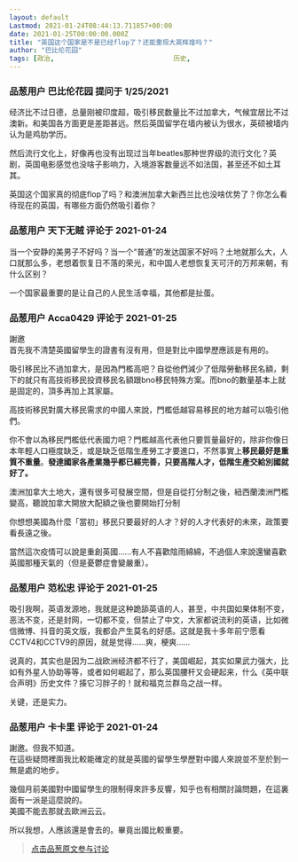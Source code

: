 ```yaml
---
layout: default
Lastmod: 2021-01-24T08:44:13.711857+00:00
date: 2021-01-25T00:00:00.000Z
title: "英国这个国家是不是已经flop了？还能重现大英辉煌吗？"
author: "巴比伦花园"
tags: [政治,								历史,								美国,								英国,								欧洲,								民主]
---
```



### 品葱用户 **巴比伦花园** 提问于 1/25/2021
    
经济比不过日德，总量刚被印度超，吸引移民数量比不过加拿大，气候宜居比不过澳新。和美国各方面更是差距甚远。然后英国留学在墙内被认为很水，英硕被墙内认为是鸡肋学历。  
  
然后流行文化上，好像再也没有出现过当年beatles那种世界级的流行文化？英剧，英国电影感觉也没啥子影响力，入境游客数量远不如法国，甚至还不如土耳其。  
  
英国这个国家真的彻底flop了吗？和澳洲加拿大新西兰比也没啥优势了？你怎么看待现在的英国，有哪些方面仍然吸引着你？
    
                

### 品葱用户 **天下无贼** 评论于 2021-01-24
        
当一个安静的美男子不好吗？当一个“普通”的发达国家不好吗？土地就那么大，人口就那么多，老想着恢复日不落的荣光，和中国人老想恢复天可汗的万邦来朝，有什么区别？  
  
一个国家最重要的是让自己的人民生活幸福，其他都是扯蛋。
        
                

### 品葱用户 **Acca0429** 评论于 2021-01-25
        
謝邀  
首先我不清楚英國留學生的證書有沒有用，但是對比中國學歷應該是有用的。  
  
吸引移民比不過加拿大，是因為門檻高吧？自從他們減少了低階勞動移民名額，剩下的就只有高技術移民投資移民名額跟bno移民特殊方案。而bno的數量基本上就是固定的，頂多再加上其家屬。  
  
高技術移民對廣大移民需求的中國人來說，門檻低越容易移民的地方越可以吸引他們。  
  
你不會以為移民門檻低代表國力吧？門檻越高代表他只要質量最好的，除非你像日本年輕人口極度缺乏，或是缺乏低階生產勞工才要進口，不然事實上**移民最好是重質不重量**。**發達國家各產業幾乎都已經完善，只要高階人才，低階生產交給別國就好了。**  
  
澳洲加拿大土地大，還有很多可發展空間，但是自從打分制之後，紐西蘭澳洲門檻變高，聽說加拿大開放大配額之後也要開始打分制  
  
你想想美國為什麼「當初」移民只要最好的人才？好的人才代表好的未來，政策要看長遠之後。  
  
當然這次疫情可以說是重創英國......有人不喜歡陰雨綿綿，不過個人來說還蠻喜歡英國那種天氣的（但是憂鬱症會變嚴重）。
        
                

### 品葱用户 **范松忠** 评论于 2021-01-25
        
吸引我啊，英语发源地，我就是这种跪舔英语的人，甚至，中共国如果体制不变，恶法不变，还是封网，一切都不变，但禁止了中文，大家都说流利的英语，比如微信微博、抖音的英文版，我都会产生莫名的好感。这就是我十多年前宁愿看CCTV4和CCTV9的原因，就是觉得……爽，梗爽……  
  
说真的，其实也是因为二战欧洲经济都不行了，美国崛起，其实如果武力强大，比如有外星人协助等等，或者如何崛起了，那么英国腰杆又会硬起来，什么《英中联合声明》历史文件？揍它习胖子的！就和福克兰群岛之战一样。  
  
关键，还是实力。
        
                

### 品葱用户 **卡卡里** 评论于 2021-01-24
        
謝邀。但我不知道。  
在這些疑問裡面我比較能確定的就是英國的留學生學歷對中國人來說並不至於到一無是處的地步。  
  
幾個月前美國對中國留學生的限制得來許多反響，知乎也有相關討論問題，在這裏面有一派是這麼說的。  
美國不能去那就去歐洲云云。  
  
所以我想，人應該還是會去的。畢竟出國比較重要。
        
                





> [点击品葱原文参与讨论](https://pincong.rocks/question/35832)

